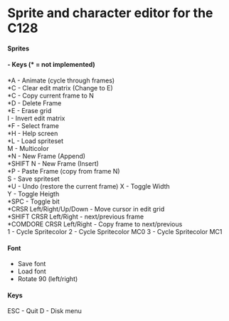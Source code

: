 # Sprite and character editor for the C128

#### Sprites

#### - Keys (* = not implemented)
*A - Animate (cycle through frames)<br>
*C - Clear edit matrix (Change to E)<br>
*C - Copy current frame to N<br>
*D - Delete Frame<br>
*E - Erase grid<br>
I - Invert edit matrix<br>
*F - Select frame<br>
*H - Help screen<br>
*L - Load spriteset<br>
M - Multicolor<br>
*N - New Frame (Append)<br>
*SHIFT N - New Frame (Insert)<br>
*P - Paste Frame (copy from frame N)<br>
S - Save spriteset<br>
*U - Undo (restore the current frame)
X - Toggle Width<br>
Y - Toggle Heigth<br>
*SPC - Toggle bit<br>
*CRSR Left/Right/Up/Down - Move cursor in edit grid<br>
*SHIFT CRSR Left/Right - next/previous frame<br>
*COMDORE CRSR Left/Right - Copy frame to next/previous<br>
1 - Cycle Spritecolor
2 - Cycle Spritecolor MC0
3 - Cycle Spritecolor MC1

#### Font
* Save font
* Load font
* Rotate 90 (left/right)

#### Keys

ESC - Quit
D - Disk menu
